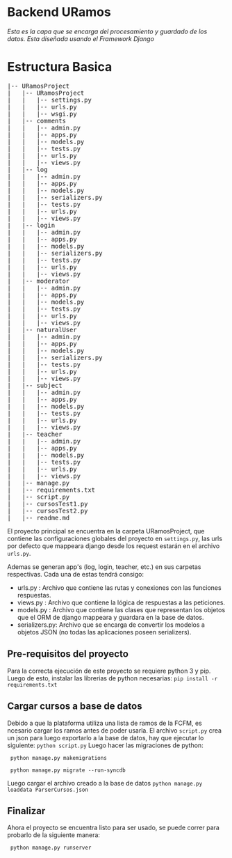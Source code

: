 # Backend URamos
_Esta es la capa que se encarga del procesamiento y guardado de los datos. Esta diseñada usando el Framework Django_

# Estructura Basica
<pre>
|-- URamosProject
|   |-- URamosProject
|   |   |-- settings.py
|   |   |-- urls.py
|   |   |-- wsgi.py
|   |-- comments
|   |   |-- admin.py
|   |   |-- apps.py
|   |   |-- models.py
|   |   |-- tests.py
|   |   |-- urls.py
|   |   |-- views.py
|   |-- log
|   |   |-- admin.py
|   |   |-- apps.py
|   |   |-- models.py
|   |   |-- serializers.py
|   |   |-- tests.py
|   |   |-- urls.py
|   |   |-- views.py
|   |-- login
|   |   |-- admin.py
|   |   |-- apps.py
|   |   |-- models.py
|   |   |-- serializers.py
|   |   |-- tests.py
|   |   |-- urls.py
|   |   |-- views.py
|   |-- moderator
|   |   |-- admin.py
|   |   |-- apps.py
|   |   |-- models.py
|   |   |-- tests.py
|   |   |-- urls.py
|   |   |-- views.py
|   |-- naturalUser
|   |   |-- admin.py
|   |   |-- apps.py
|   |   |-- models.py
|   |   |-- serializers.py
|   |   |-- tests.py
|   |   |-- urls.py
|   |   |-- views.py
|   |-- subject
|   |   |-- admin.py
|   |   |-- apps.py
|   |   |-- models.py
|   |   |-- tests.py
|   |   |-- urls.py
|   |   |-- views.py
|   |-- teacher
|   |   |-- admin.py
|   |   |-- apps.py
|   |   |-- models.py
|   |   |-- tests.py
|   |   |-- urls.py
|   |   |-- views.py
|   |-- manage.py
|   |-- requirements.txt
|   |-- script.py
|   |-- cursosTest1.py
|   |-- cursosTest2.py
|   |-- readme.md
</pre>

El proyecto principal se encuentra en la carpeta URamosProject, que contiene las configuraciones globales del proyecto en ```settings.py```, las urls por defecto que mappeara django desde los request estarán en el archivo ```urls.py```.

Ademas se generan app's (log, login, teacher, etc.) en sus carpetas respectivas. Cada una de estas tendrá consigo:
* urls.py : Archivo que contiene las rutas y conexiones con las funciones respuestas.
* views.py : Archivo que contiene la lógica de respuestas a las peticiones.
* models.py : Archivo que contiene las clases que representan los objetos que el ORM de django mappeara y guardara en la base de datos.
* serializers.py: Archivo que se encarga de convertir los modelos a objetos JSON (no todas las aplicaciones poseen serializers).

## Pre-requisitos del proyecto
Para la correcta ejecución de este proyecto se requiere python 3 y pip. 
Luego de esto, instalar las librerias de python necesarias:
``` pip install -r requirements.txt ```

## Cargar cursos a base de datos
Debido a que la plataforma utiliza una lista de ramos de la FCFM, es ncesario cargar los ramos antes de poder usarla.
El archivo ```script.py``` crea un json para luego exportarlo a la base de datos, hay que ejecutar lo siguiente:
``` python script.py ```
Luego hacer las migraciones de python:

``` python manage.py makemigrations```

``` python manage.py migrate --run-syncdb```

Luego cargar el archivo creado a la base de datos
``` python manage.py loaddata ParserCursos.json ```

## Finalizar
Ahora el proyecto se encuentra listo para ser usado, se puede correr para probarlo de la siguiente manera:

``` python manage.py runserver```







